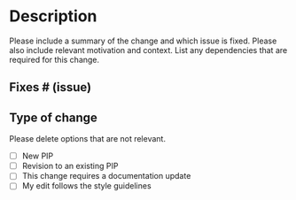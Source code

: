 # Description

Please include a summary of the change and which issue is fixed. Please also include relevant motivation and context. List any dependencies that are required for this change.

## Fixes # (issue)


## Type of change

Please delete options that are not relevant.

- [ ]  New PIP
- [ ]  Revision to an existing PIP
- [ ]  This change requires a documentation update
- [ ]  My edit follows the style guidelines
